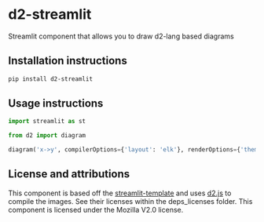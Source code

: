 # d2-streamlit

Streamlit component that allows you to draw d2-lang based diagrams

## Installation instructions

```sh
pip install d2-streamlit
```

## Usage instructions

```python
import streamlit as st

from d2 import diagram

diagram('x->y', compilerOptions={'layout': 'elk'}, renderOptions={'theme': 'dark'})

```

## License and attributions

This component is based off the [streamlit-template](https://github.com/streamlit/component-template) and uses [d2.js](https://github.com/terrastruct/d2/tree/master/d2js/js) to compile the images. See their licenses within the deps_licenses folder. This component is licensed under the Mozilla V2.0 license.
